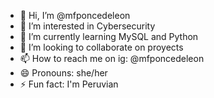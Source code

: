 - 👋 Hi, I’m @mfponcedeleon
- 👀 I’m interested in Cybersecurity
- 🌱 I’m currently learning MySQL and Python
- 💞️ I’m looking to collaborate on proyects
- 📫 How to reach me on ig: @mfponcedeleon
- 😄 Pronouns: she/her
- ⚡ Fun fact: I'm Peruvian


